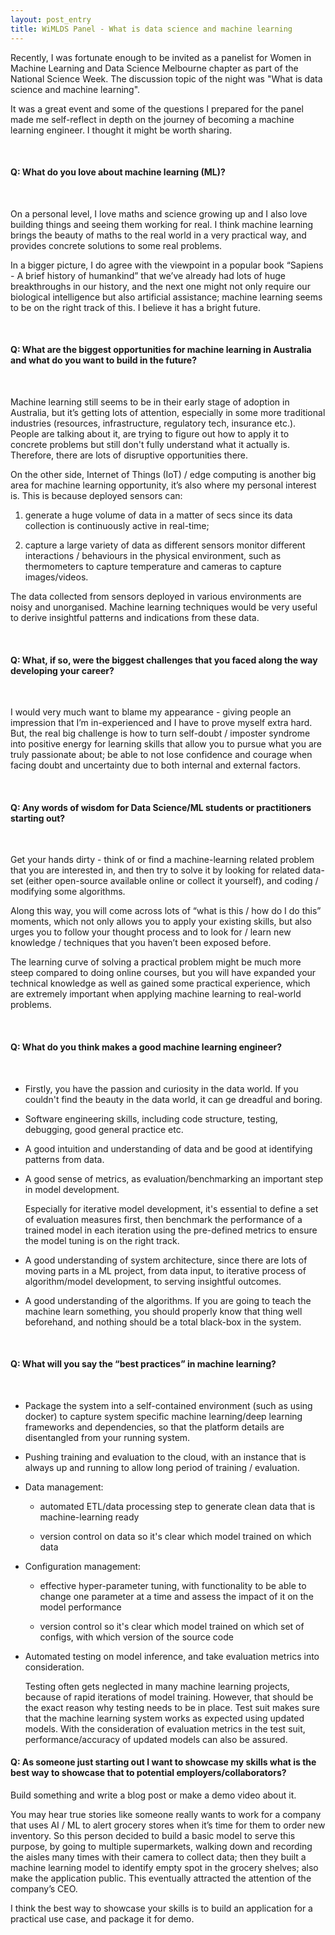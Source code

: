 ```yaml
---
layout: post_entry
title: WiMLDS Panel - What is data science and machine learning
---
```


Recently, I was fortunate enough to be invited as a panelist for Women in Machine Learning and Data Science Melbourne chapter as part of the National Science Week. The discussion topic of the night was "What is data science and machine learning".

It was a great event and some of the questions I prepared for the panel made me self-reflect in depth on the journey of becoming a machine learning engineer. I thought it might be worth sharing. 

<br>

#### Q: What do you love about machine learning (ML)?

<br>

On a personal level, I love maths and science growing up and I also love building things and seeing them working for real. I think machine learning brings the beauty of maths to the real world in a very practical way, and provides concrete solutions to some real problems.

In a bigger picture, I do agree with the viewpoint in a popular book “Sapiens - A brief history of humankind” that we’ve already had lots of huge breakthroughs in our history, and the next one might not only require our biological intelligence but also artificial assistance; machine learning seems to be on the right track of this. I believe it has a bright future.

<br>

#### Q: What are the biggest opportunities for machine learning in Australia and what do you want to build in the future?

<br>

Machine learning still seems to be in their early stage of adoption in Australia, but it’s getting lots of attention, especially in some more traditional industries (resources, infrastructure, regulatory tech, insurance etc.). People are talking about it, are trying to figure out how to apply it to concrete problems but still don't fully understand what it actually is. Therefore, there are lots of disruptive opportunities there.

On the other side, Internet of Things (IoT) / edge computing is another big area for machine learning opportunity, it’s also where my personal interest is. This is because deployed sensors can:
 
 1. generate a huge volume of data in a matter of secs since its data collection is continuously active in real-time;
 
 2. capture a large variety of data as different sensors monitor different interactions / behaviours in the physical environment, such as thermometers to capture temperature and cameras to capture images/videos.
 
The data collected from sensors deployed in various environments are noisy and unorganised. Machine learning techniques would be very useful to derive insightful patterns and indications from these data.

<br>

#### Q: What, if so, were the biggest challenges that you faced along the way developing your career? 

<br>

I would very much want to blame my appearance - giving people an impression that I’m in-experienced and I have to prove myself extra hard. But, the real big challenge is how to turn self-doubt / imposter syndrome into positive energy for learning skills that allow you to pursue what you are truly passionate about; be able to not lose confidence and courage when facing doubt and uncertainty due to both internal and external factors.

<br>

#### Q: Any words of wisdom for Data Science/ML students or practitioners starting out?

<br>

Get your hands dirty - think of or find a machine-learning related problem that you are interested in, and then try to solve it by looking for related data-set (either open-source available online or collect it yourself), and coding / modifying some algorithms.

Along this way, you will come across lots of “what is this / how do I do this” moments, which not only allows you to apply your existing skills, but also urges you to follow your thought process and to look for / learn new knowledge / techniques that you haven’t been exposed before.

The learning curve of solving a practical problem might be much more steep compared to doing online courses, but you will have expanded your technical knowledge as well as gained some practical experience, which are extremely important when applying machine learning to real-world problems.

<br>

#### Q: What do you think makes a good machine learning engineer?

<br>

+ Firstly, you have the passion and curiosity in the data world. If you couldn't find the beauty in the data world, it can ge dreadful and boring.

+ Software engineering skills, including code structure, testing, debugging, good general practice etc.

+ A good intuition and understanding of data and be good at identifying patterns from data.

+ A good sense of metrics, as evaluation/benchmarking an important step in model development. 
    
    Especially for iterative model development, it's essential to define a set of evaluation measures first, then benchmark the performance of a trained model in each iteration using the pre-defined metrics to ensure the model tuning is on the right track.

+ A good understanding of system architecture, since there are lots of moving parts in a ML project, from data input, to iterative process of algorithm/model development, to serving insightful outcomes.

+ A good understanding of the algorithms. If you are going to teach the machine learn something, you should properly know that thing well beforehand, and nothing should be a total black-box in the system.

<br>

#### Q: What will you say the “best practices” in machine learning?

<br>

+ Package the system into a self-contained environment (such as using docker) to capture system specific machine learning/deep learning frameworks and dependencies, so that the platform details are disentangled from your running system.

+ Pushing training and evaluation to the cloud, with an instance that is always up and running to allow long period of training / evaluation.

+ Data management: 

    + automated ETL/data processing step to generate clean data that is machine-learning ready
    
    + version control on data so it's clear which model trained on which data

+ Configuration management: 

    + effective hyper-parameter tuning, with functionality to be able to change one parameter at a time and assess the impact of it on the model performance 
    
    + version control so it's clear which model trained on which set of configs, with which version of the source code

+ Automated testing on model inference, and take evaluation metrics into consideration.

    Testing often gets neglected in many machine learning projects, because of rapid iterations of model training. However, that should be the exact reason why testing needs to be in place. Test suit makes sure that the machine learning system works as expected using updated models. With the consideration of evaluation metrics in the test suit, performance/accuracy of updated models can also be assured.

#### Q: As someone just starting out I want to showcase my skills what is the best way to showcase that to potential employers/collaborators?

Build something and write a blog post or make a demo video about it. 

You may hear true stories like someone really wants to work for a company that uses AI / ML to alert grocery stores when it’s time for them to order new inventory. So this person decided to build a basic model to serve this purpose, by going to multiple supermarkets, walking down and recording the aisles many times with their camera to collect data; then they built a machine learning model to identify empty spot in the grocery shelves; also make the application public. This eventually attracted the attention of the company’s CEO.

I think the best way to showcase your skills is to build an application for a practical use case, and package it for demo.
